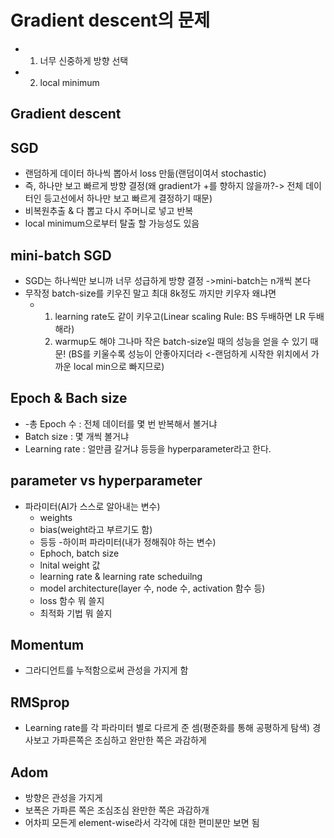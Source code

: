 # Gradient descent의 문제
- 1. 너무 신중하게 방향 선택
- 2. local minimum

## Gradient descent

## SGD
- 랜덤하게 데이터 하나씩 뽑아서 loss 만듦(랜덤이여서 stochastic)
- 즉, 하나만 보고 빠르게 방향 결정(왜 gradient가 +를 향하지 않을까?-> 전체 데이터인 등고선에서 하나만 보고 빠르게 결정하기 때문)
- 비복원추출 & 다 뽑고 다시 주머니로 넣고 반복
- local minimum으로부터 탈출 할 가능성도 있음
  
## mini-batch SGD
- SGD는 하나씩만 보니까 너무 성급하게 방향 결정
  ->mini-batch는 n개씩 본다
- 무작정 batch-size를 키우진 말고 최대 8k정도 까지만 키우자 왜냐면
  - 1) learning rate도 같이 키우고(Linear scaling Rule: BS 두배하면 LR 두배 해라)
    2) warmup도 해야 그나마 작은 batch-size일 때의 성능을 얻을 수 있기 때문!
       (BS를 키울수록 성능이 안좋아지더라 <-랜덤하게 시작한 위치에서 가까운 local min으로 빠지므로)

## Epoch & Bach size
- -총 Epoch 수 : 전체 데이터를 몇 번 반복해서 볼거냐
- Batch size : 몇 개씩 볼거냐
- Learning rate : 얼만큼 갈거냐
등등을 hyperparameter라고 한다.

## parameter vs hyperparameter
- 파라미터(AI가 스스로 알아내는 변수)
    - weights
    - bias(weight라고 부르기도 함)
    - 등등
-하이퍼 파라미터(내가 정해줘야 하는 변수)
   - Ephoch, batch size
   - lnital weight 값
   - learning rate & learning rate scheduilng
   - model architecture(layer 수, node 수, activation 함수 등)
   - loss 함수 뭐 쓸지
   - 최적화 기법 뭐 쓸지
## Momentum
- 그라디언트를 누적함으로써 관성을 가지게 함

## RMSprop
- Learning rate를 각 파라미터 별로 다르게 준 셈(평준화를 통해 공평하게 탐색)
  경사보고 가파른쪽은 조심하고 완만한 쪽은 과감하게

## Adom
- 방향은 관성을 가지게
- 보폭은 가파른 쪽은 조심조심 완만한 쪽은 과감하개
- 어차피 모든게 element-wise라서 각각에 대한 편미분만 보면 됨
